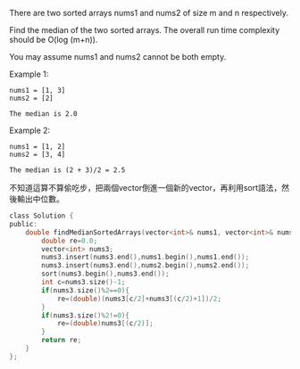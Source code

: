 There are two sorted arrays nums1 and nums2 of size m and n respectively.

Find the median of the two sorted arrays. The overall run time complexity should be O(log (m+n)).

You may assume nums1 and nums2 cannot be both empty.

Example 1:
```
nums1 = [1, 3]
nums2 = [2]

The median is 2.0
```
Example 2:
```
nums1 = [1, 2]
nums2 = [3, 4]

The median is (2 + 3)/2 = 2.5
```

不知道這算不算偷吃步，把兩個vector倒進一個新的vector，再利用sort語法，然後輸出中位數。

```c
class Solution {
public:
    double findMedianSortedArrays(vector<int>& nums1, vector<int>& nums2) {
        double re=0.0;
        vector<int> nums3;
        nums3.insert(nums3.end(),nums1.begin(),nums1.end());
        nums3.insert(nums3.end(),nums2.begin(),nums2.end());
        sort(nums3.begin(),nums3.end());
        int c=nums3.size()-1;
        if(nums3.size()%2==0){
            re=(double)(nums3[c/2]+nums3[(c/2)+1])/2;
        }
        if(nums3.size()%2!=0){
            re=(double)nums3[(c/2)];
        }
        return re;
    }
};
```
